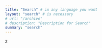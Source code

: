 ```yaml
---
title: "Search" # in any language you want
layout: "search" # is necessary
# url: "/archive"
# description: "Description for Search"
summary: "search"
---
```

z 